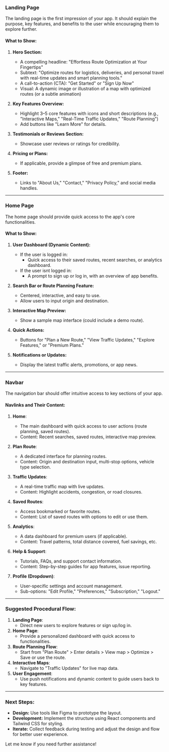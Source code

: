 

### **Landing Page**
The landing page is the first impression of your app. It should explain the purpose, key features, and benefits to the user while encouraging them to explore further.

#### **What to Show:**
1. **Hero Section:**
   - A compelling headline: "Effortless Route Optimization at Your Fingertips"
   - Subtext: "Optimize routes for logistics, deliveries, and personal travel with real-time updates and smart planning tools."
   - A call-to-action (CTA): "Get Started" or "Sign Up Now"
   - Visual: A dynamic image or illustration of a map with optimized routes (or a subtle animation)

2. **Key Features Overview:**
   - Highlight 3–5 core features with icons and short descriptions (e.g., "Interactive Maps," "Real-Time Traffic Updates," "Route Planning")
   - Add buttons like "Learn More" for details.

3. **Testimonials or Reviews Section:**
   - Showcase user reviews or ratings for credibility.

4. **Pricing or Plans:**
   - If applicable, provide a glimpse of free and premium plans.

5. **Footer:**
   - Links to "About Us," "Contact," "Privacy Policy," and social media handles.

---

### **Home Page**
The home page should provide quick access to the app's core functionalities.

#### **What to Show:**
1. **User Dashboard (Dynamic Content):**
   - If the user is logged in:
     - Quick access to their saved routes, recent searches, or analytics dashboard.
   - If the user isnt logged in:
     - A prompt to sign up or log in, with an overview of app benefits.

2. **Search Bar or Route Planning Feature:**
   - Centered, interactive, and easy to use.
   - Allow users to input origin and destination.

3. **Interactive Map Preview:**
   - Show a sample map interface (could include a demo route).

4. **Quick Actions:**
   - Buttons for "Plan a New Route," "View Traffic Updates," "Explore Features," or "Premium Plans."

5. **Notifications or Updates:**
   - Display the latest traffic alerts, promotions, or app news.

---

### **Navbar**
The navigation bar should offer intuitive access to key sections of your app.

#### **Navlinks and Their Content:**
1. **Home**: 
   - The main dashboard with quick access to user actions (route planning, saved routes).
   - Content: Recent searches, saved routes, interactive map preview.

2. **Plan Route**:
   - A dedicated interface for planning routes.
   - Content: Origin and destination input, multi-stop options, vehicle type selection.

3. **Traffic Updates**:
   - A real-time traffic map with live updates.
   - Content: Highlight accidents, congestion, or road closures.

4. **Saved Routes**:
   - Access bookmarked or favorite routes.
   - Content: List of saved routes with options to edit or use them.

5. **Analytics**:
   - A data dashboard for premium users (if applicable).
   - Content: Travel patterns, total distance covered, fuel savings, etc.

6. **Help & Support**:
   - Tutorials, FAQs, and support contact information.
   - Content: Step-by-step guides for app features, issue reporting.

7. **Profile (Dropdown)**:
   - User-specific settings and account management.
   - Sub-options: "Edit Profile," "Preferences," "Subscription," "Logout."

---

### **Suggested Procedural Flow:**
1. **Landing Page**:
   - Direct new users to explore features or sign up/log in.
2. **Home Page**:
   - Provide a personalized dashboard with quick access to functionalities.
3. **Route Planning Flow**:
   - Start from "Plan Route" > Enter details > View map > Optimize > Save or use the route.
4. **Interactive Maps**:
   - Navigate to "Traffic Updates" for live map data.
5. **User Engagement**:
   - Use push notifications and dynamic content to guide users back to key features.

---

### **Next Steps:**
- **Design:** Use tools like Figma to prototype the layout.
- **Development:** Implement the structure using React components and Tailwind CSS for styling.
- **Iterate:** Collect feedback during testing and adjust the design and flow for better user experience.

Let me know if you need further assistance!